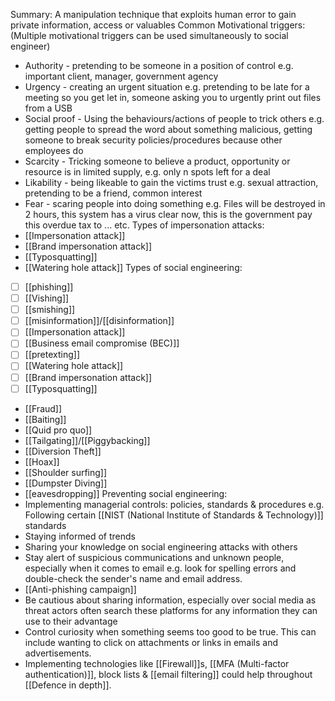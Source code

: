 Summary:
 A manipulation technique that exploits human error to gain private information, access or valuables
Common Motivational triggers:
 (Multiple motivational triggers can be used simultaneously to social engineer)
 - Authority - pretending to be someone in a position of control e.g. important client, manager, government agency
 - Urgency - creating an urgent situation e.g. pretending to be late for a meeting so you get let in, someone asking you to urgently print out files from a USB 
 - Social proof - Using the behaviours/actions of people to trick others e.g. getting people to spread the word about something malicious, getting someone to break security policies/procedures because other employees do
 - Scarcity - Tricking someone to believe a product, opportunity or resource is in limited supply, e.g. only n spots left for a deal
 - Likability - being likeable to gain the victims trust e.g. sexual attraction, pretending to be a friend, common interest
 - Fear - scaring people into doing something e.g. Files will be destroyed in 2 hours, this system has a virus clear now, this is the government pay this overdue tax to ... etc.
Types of impersonation attacks:
 - [[Impersonation attack]]
 - [[Brand impersonation attack]]
 - [[Typosquatting]]
 - [[Watering hole attack]]
Types of social engineering:
 - [ ] [[phishing]]
 - [ ] [[Vishing]]
 - [ ] [[smishing]]
 - [ ] [[misinformation]]/[[disinformation]]
 - [ ] [[Impersonation attack]]
 - [ ] [[Business email compromise (BEC)]]
 - [ ] [[pretexting]]
 - [ ] [[Watering hole attack]]
 - [ ] [[Brand impersonation attack]]
 - [ ] [[Typosquatting]]
 
 - [[Fraud]]
 - [[Baiting]]
 - [[Quid pro quo]]
 - [[Tailgating]]/[[Piggybacking]]
 - [[Diversion Theft]]
 - [[Hoax]]
 - [[Shoulder surfing]]
 - [[Dumpster Diving]]
 - [[eavesdropping]]
Preventing social engineering:
 - Implementing managerial controls: policies, standards & procedures e.g. Following certain [[NIST (National Institute of Standards & Technology)]] standards
 - Staying informed of trends
 - Sharing your knowledge on social engineering attacks with others
 - Stay alert of suspicious communications and unknown people, especially when it comes to email e.g. look for spelling errors and double-check the sender's name and email address.
 - [[Anti-phishing campaign]]
 - Be cautious about sharing information, especially over social media as threat actors often search these platforms for any information they can use to their advantage
 - Control curiosity when something seems too good to be true. This can include wanting to click on attachments or links in emails and advertisements.
 - Implementing technologies like [[Firewall]]s, [[MFA (Multi-factor authentication)]], block lists & [[email filtering]] could help throughout [[Defence in depth]].

